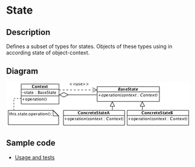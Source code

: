 # State

## Description

Defines a subset of types for states. Objects of these types using in according state of object-context.

## Diagram

![State](state.png)

## Sample code

* [Usage and tests](./../../test/state-tests.js)